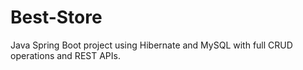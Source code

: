 # Best-Store
Java Spring Boot project using Hibernate and MySQL with full CRUD operations and REST APIs.
